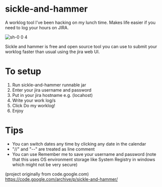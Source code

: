 # sickle-and-hammer

A worklog tool I've been hacking on my lunch time. Makes life easier if you need to log your hours on JIRA.

![sh-0 0 4](https://cloud.githubusercontent.com/assets/75921/19139444/55418fa4-8bb7-11e6-9053-14b278d74867.PNG)

Sickle and hammer is free and open source tool you can use to submit your worklog faster than usual using the jira web UI.

To setup
===

1. Run sickle-and-hammer runnable jar
1. Enter your jira username and password
1. Put in your jira hostname e.g. (locahost)
1. Write your work log/s
1. Click Do my worklog!
1. Enjoy

Tips
===

* You can switch dates any time by clicking any date in the calendar
* "//" and "--" are treated as line comment
* You can use Remember me to save your username and password (note that this uses OS environment storage like System Registry in windows which might not be very secure)


(project originally from code.google.com)
https://code.google.com/archive/p/sickle-and-hammer/
